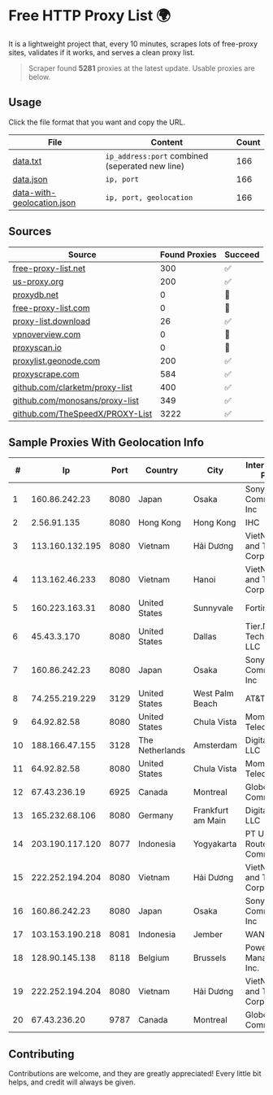 
# Free HTTP Proxy List 🌍

It is a lightweight project that, every 10 minutes, scrapes lots of free-proxy sites, validates if it works, and serves a clean proxy list.


> Scraper found **5281** proxies at the latest update. Usable proxies are below.

## Usage

Click the file format that you want and copy the URL.


|File|Content|Count|
|----|-------|-----|
|[data.txt](https://raw.githubusercontent.com/themiralay/Proxy-List-World/master/data.txt)|`ip_address:port` combined (seperated new line)|166|
|[data.json](https://raw.githubusercontent.com/themiralay/Proxy-List-World/master/data.json)|`ip, port`|166|
|[data-with-geolocation.json](https://raw.githubusercontent.com/themiralay/Proxy-List-World/master/data-with-geolocation.json)|`ip, port, geolocation`|166|

## Sources

|Source|Found Proxies|Succeed|
|------|-------------|-------|
|[free-proxy-list.net](https://free-proxy-list.net)|300|✅|
|[us-proxy.org](https://www.us-proxy.org)|200|✅|
|[proxydb.net](http://proxydb.net)|0|🚫|
|[free-proxy-list.com](https://free-proxy-list.com/?page=&port=&type%5B%5D=http&type%5B%5D=https&up_time=0&search=Search)|0|🚫|
|[proxy-list.download](https://www.proxy-list.download/HTTP)|26|✅|
|[vpnoverview.com](https://vpnoverview.com/privacy/anonymous-browsing/free-proxy-servers)|0|🚫|
|[proxyscan.io](https://www.proxyscan.io)|0|🚫|
|[proxylist.geonode.com](https://proxylist.geonode.com/api/proxy-list?limit=300&page=1&sort_by=lastChecked&sort_type=desc&protocols=http,https)|200|✅|
|[proxyscrape.com](https://api.proxyscrape.com/v2/?request=displayproxies&protocol=http&timeout=10000&country=all&ssl=all&anonymity=all)|584|✅|
|[github.com/clarketm/proxy-list](https://raw.githubusercontent.com/clarketm/proxy-list/master/proxy-list-raw.txt)|400|✅|
|[github.com/monosans/proxy-list](https://raw.githubusercontent.com/monosans/proxy-list/main/proxies/http.txt)|349|✅|
|[github.com/TheSpeedX/PROXY-List](https://raw.githubusercontent.com/TheSpeedX/PROXY-List/master/http.txt)|3222|✅|


## Sample Proxies With Geolocation Info

|#|Ip|Port|Country|City|Internet Service Provider|
|-|--|----|-------|----|-------------------------|
|1|160.86.242.23|8080|Japan|Osaka|Sony Network Communications Inc|
|2|2.56.91.135|8080|Hong Kong|Hong Kong|IHC|
|3|113.160.132.195|8080|Vietnam|Hải Dương|VietNam Post and Telecom Corporation|
|4|113.162.46.233|8080|Vietnam|Hanoi|VietNam Post and Telecom Corporation|
|5|160.223.163.31|8080|United States|Sunnyvale|Fortinet Inc.|
|6|45.43.3.170|8080|United States|Dallas|Tier.Net Technologies LLC|
|7|160.86.242.23|8080|Japan|Osaka|Sony Network Communications Inc|
|8|74.255.219.229|3129|United States|West Palm Beach|AT&T Corp.|
|9|64.92.82.58|8080|United States|Chula Vista|Momentum Telecom, Inc.|
|10|188.166.47.155|3128|The Netherlands|Amsterdam|DigitalOcean, LLC|
|11|64.92.82.58|8080|United States|Chula Vista|Momentum Telecom, Inc.|
|12|67.43.236.19|6925|Canada|Montreal|GloboTech Communications|
|13|165.232.68.106|8080|Germany|Frankfurt am Main|DigitalOcean, LLC|
|14|203.190.117.120|8077|Indonesia|Yogyakarta|PT Union Routelink Communication|
|15|222.252.194.204|8080|Vietnam|Hải Dương|VietNam Post and Telecom Corporation|
|16|160.86.242.23|8080|Japan|Osaka|Sony Network Communications Inc|
|17|103.153.190.218|8081|Indonesia|Jember|WANET|
|18|128.90.145.138|8118|Belgium|Brussels|Powerhouse Management, Inc.|
|19|222.252.194.204|8080|Vietnam|Hải Dương|VietNam Post and Telecom Corporation|
|20|67.43.236.20|9787|Canada|Montreal|GloboTech Communications|



## Contributing

Contributions are welcome, and they are greatly appreciated! Every
little bit helps, and credit will always be given.

